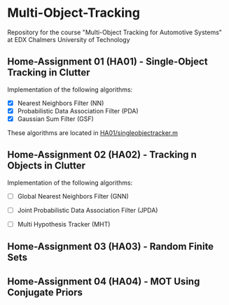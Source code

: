 # Multi-Object-Tracking
Repository for the course "Multi-Object Tracking for Automotive Systems" at EDX Chalmers University of Technology

## Home-Assignment 01 (HA01) - Single-Object Tracking in Clutter
Implementation of the following algorithms:
- [x] Nearest Neighbors Filter (NN)
- [x] Probabilistic Data Association Filter (PDA)
- [x] Gaussian Sum Filter (GSF)

These algorithms are located in [HA01/singleobjectracker.m](https://github.com/lucasrm25/Multi-Object-Tracking/blob/HA01_implementation/HA01/singleobjectracker.m)

## Home-Assignment 02 (HA02) - Tracking n Objects in Clutter
Implementation of the following algorithms:
- [ ] Global Nearest Neighbors Filter (GNN)
- [ ] Joint Probabilistic Data Association Filter (JPDA)
- [ ] Multi Hypothesis Tracker (MHT)


## Home-Assignment 03 (HA03) - Random Finite Sets


## Home-Assignment 04 (HA04) - MOT Using Conjugate Priors
